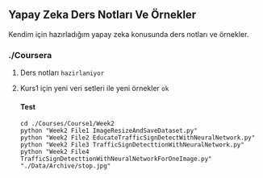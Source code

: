 ## Yapay Zeka Ders Notları Ve Örnekler
Kendim için hazırladığım yapay zeka konusunda ders notları ve örnekler.

### ./Coursera
1. Ders notları `hazirlaniyor`
2. Kurs1 için yeni veri setleri ile yeni örnekler `ok`

   #### Test 
   ```
   cd ./Courses/Course1/Week2
   python "Week2 File1 ImageResizeAndSaveDataset.py"
   python "Week2 File2 EducateTrafficSignDetectWithNeuralNetwork.py"
   python "Week2 File3 TrafficSignDetecttionWithNeuralNetwork.py"
   python "Week2 File4 TrafficSignDetecttionWithNeuralNetworkForOneImage.py" "./Data/Archive/stop.jpg"
   ```
